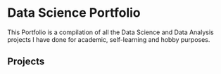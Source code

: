 # Data Science Portfolio
This Portfolio is a compilation of all the Data Science and Data Analysis projects I have done for academic, self-learning and hobby purposes. 

## Projects

